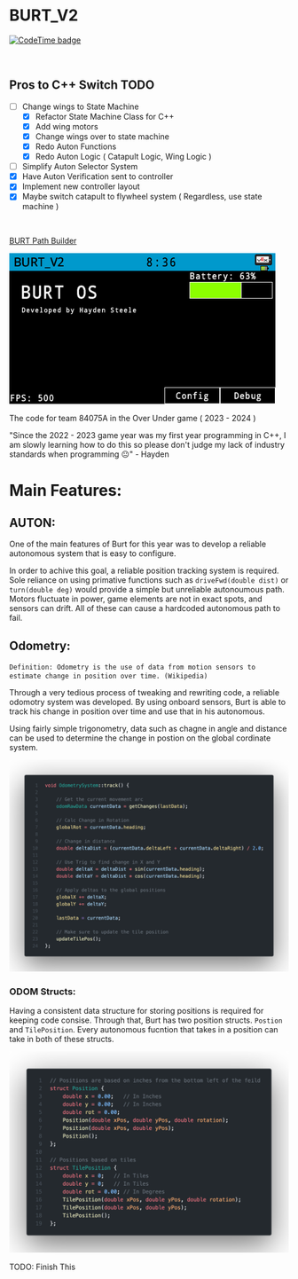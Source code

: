 # BURT_V2 
[![CodeTime badge](https://img.shields.io/badge/dynamic/json?color=red&label=Time%20Spent%3A%20&query=%24.message&url=https%3A%2F%2Fapi.codetime.dev%2Fshield%3Fid%3D17035%26project%3DBURT_V2Workspace%25)](https://codetime.dev)

<br>

## Pros to C++ Switch TODO
- [ ] Change wings to State Machine
  - [X] Refactor State Machine Class for C++ 
  - [X] Add wing motors
  - [X] Change wings over to state machine
  - [X] Redo Auton Functions
  - [X] Redo Auton Logic ( Catapult Logic, Wing Logic )
- [ ] Simplify Auton Selector System
- [X] Have Auton Verification sent to controller
- [X] Implement new controller layout
- [X] Maybe switch catapult to flywheel system ( Regardless, use state machine )

<br>

[BURT Path Builder](https://github.com/ChickenNuggetsPerson/BURT_V2_Path_Visualizer)

![HomePage](images/brain/home.png)

The code for team 84075A in the Over Under game ( 2023 - 2024 )

"Since the 2022 - 2023 game year was my first year programming in C++, I am slowly learning how to do this so please don't judge my lack of industry standards when programming 😐" - Hayden


# Main Features:

## AUTON:

One of the main features of Burt for this year was to develop a reliable autonomous system that is easy to configure.

In order to achive this goal, a reliable position tracking system is required. Sole reliance on using primative functions such as `driveFwd(double dist)` or `turn(double deg)` would provide a simple but unreliable autonoumous path. Motors fluctuate in power, game elements are not in exact spots, and sensors can drift. All of these can cause a hardcoded autonomous path to fail.

## Odometry:

    Definition: Odometry is the use of data from motion sensors to estimate change in position over time. (Wikipedia)

Through a very tedious process of tweaking and rewriting code, a reliable odomotry system was developed. By using onboard sensors, Burt is able to track his change in position over time and use that in his autonomous.

Using fairly simple trigonometry, data such as chagne in angle and distance can be used to determine the change in postion on the global cordinate system.

![OdometryTrack](images/code/odomTrack.png)

### ODOM Structs:

Having a consistent data structure for storing positions is required for keeping code consise. Through that, Burt has two position structs. `Postion` and `TilePosition`. Every autonomous fucntion that takes in a position can take in both of these structs.

![OdomStructs](images/code/odomStructs.png)



TODO: Finish This
